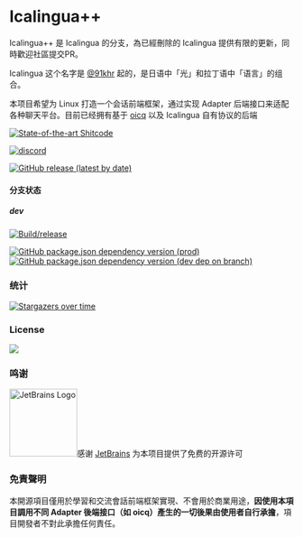 # Icalingua++

Icalingua++ 是 Icalingua 的分支，為已經刪除的 Icalingua 提供有限的更新，同時歡迎社區提交PR。

Icalingua 这个名字是 [@91khr](https://github.com/91khr) 起的，是日语中「光」和拉丁语中「语言」的组合。

本项目希望为 Linux 打造一个会话前端框架，通过实现 Adapter 后端接口来适配各种聊天平台。目前已经拥有基于 [oicq](https://github.com/takayama-lily/oicq) 以及 Icalingua 自有协议的后端

[![State-of-the-art Shitcode](https://img.shields.io/static/v1?label=State-of-the-art&message=Shitcode&color=7B5804)](https://github.com/trekhleb/state-of-the-art-shitcode)
<!-- 
[![License](https://img.shields.io/aur/license/icalingua)](https://github.com/Icalingua-plus-plus/Icalingua-plus-plus/blob/main/LICENSE)
-->
[![discord](https://img.shields.io/static/v1?label=chat&message=discord&color=7289da&logo=discord)](https://discord.gg/gKnU7BARzv)

[![GitHub release (latest by date)](https://img.shields.io/github/downloads/Icalingua-plus-plus/Icalingua-plus-plus/latest/total)](https://github.com/Icalingua-plus-plus/Icalingua-plus-plus/releases/latest)
<!-- 
[![AUR votes](https://img.shields.io/aur/votes/icalingua)](https://aur.archlinux.org/packages/icalingua/)
[![FOSSA Status](https://app.fossa.com/api/projects/git%2Bgithub.com%2FClansty%2FIcalingua.svg?type=shield)](https://app.fossa.com/projects/git%2Bgithub.com%2FClansty%2FIcalingua?ref=badge_shield)
-->

#### 分支状态

##### dev

[![Build/release](https://github.com/Icalingua-plus-plus/Icalingua-plus-plus/actions/workflows/main.yml/badge.svg?branch=dev)](https://github.com/Icalingua-plus-plus/Icalingua-plus-plus/actions/workflows/main.yml)

[![GitHub package.json dependency version (prod)](https://img.shields.io/github/package-json/dependency-version/Icalingua-plus-plus/Icalingua-plus-plus/oicq/dev?filename=icalingua%2Fpackage.json)](https://github.com/takayama-lily/oicq)
[![GitHub package.json dependency version (dev dep on branch)](https://img.shields.io/github/package-json/dependency-version/Icalingua-plus-plus/Icalingua-plus-plus/dev/electron/dev?logo=electron&filename=icalingua%2Fpackage.json)](https://electronjs.org)

### 统计

[![Stargazers over time](https://starchart.cc/Icalingua-plus-plus/Icalingua-plus-plus.svg)](https://github.com/Icalingua-plus-plus/Icalingua-plus-plus/stargazers)

### License

<!-- 
[![FOSSA Status](https://app.fossa.com/api/projects/git%2Bgithub.com%2FClansty%2FIcalingua.svg?type=large)](https://app.fossa.com/projects/git%2Bgithub.com%2FClansty%2FIcalingua?ref=badge_large)
-->
[![](https://camo.githubusercontent.com/473b62766b498e4f2b008ada39f1d56fb3183649f24447866e25d958ac3fd79a/68747470733a2f2f7777772e676e752e6f72672f67726170686963732f6167706c76332d3135357835312e706e67)](https://www.gnu.org/licenses/agpl-3.0.txt)

### 鸣谢

<a href="https://jb.gg/OpenSource"><img src="https://cdn.lwqwq.com/pic/jetbrains-variant-2.svg" alt="JetBrains Logo" width="120px"/></a>感谢 [JetBrains](https://jb.gg/OpenSource) 为本项目提供了免费的开源许可

### 免責聲明

本開源項目僅用於學習和交流會話前端框架實現、不會用於商業用途，**因使用本項目調用不同 Adapter 後端接口（如 oicq）產生的一切後果由使用者自行承擔**，項目開發者不對此承擔任何責任。
